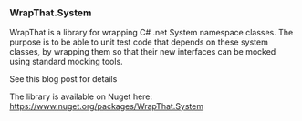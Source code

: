 ### WrapThat.System

WrapThat is a library for wrapping C# .net System namespace classes.  The purpose is to be able to unit test code that depends on these system classes, by wrapping them so that their new interfaces can be mocked using standard mocking tools.

See this blog post for details

The library is available on Nuget here: https://www.nuget.org/packages/WrapThat.System  

